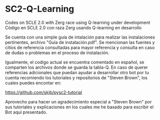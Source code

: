 # SC2-Q-Learning
Codes on SCLE 2.0 with Zerg race using Q-learning under development
Código en SCLE 2.0 con raza Zerg usando Q-learning en desarrollo

Se cuenta con una simple guía de intalación para realizar las instalaciones pertinentes, archivo "Guía de instalación.pdf".
  Se mencionan las fuentes y citios de referencia consultadas para mayor referencia y consulta en caso de dudas o problemas en el proceso   de instalación.

Igualmente, el codigo actual se encuentra comentado en español, se comparten los archivos donde se guarda la tabla-Q.
En caso de querer referencias adicionales que puedan ayudar a desarrollar otro bot por tu cuenta recomiendo los tutoriales y repositorios de "Steven Brown", los cuales puedes encontar en:

https://github.com/skjb/pysc2-tutorial

Aprovecho para hacer un agradecimiento especial a "Steven Brown" por sus tutoriales y explicaciones en los cuales me he basado para escribir el Bot aquí presentado.
